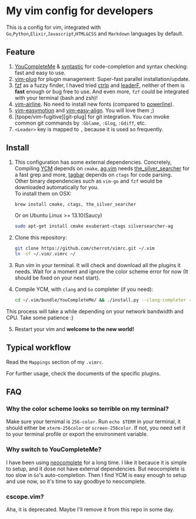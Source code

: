 # My vim config for developers

This is a config for vim, integrated with `Go`,`Python`,`Elixir`,`Javascript`,`HTML&CSS` and `Markdown` languages by default.

## Feature

1.  [YouCompleteMe][ycm] & [syntastic][syntastic] for code-completion and syntax checking: fast and easy to use.
2.  [vim-plug][vim-plug] for plugin management: Super-fast parallel installation/update.
3.  [fzf][fzf] as a fuzzy finder, I haved tried [ctrlp][ctrlp] and [leaderF][leaderF], neither of them
is **fast** enough or bug free to use. And even more, `fzf` could be integrated with your terminal (bash and zsh)!
4.  [vim-airline][vim-airline]. No need to install new fonts (compared to [powerline][powerline]).
5.  [vim-easymotion][easymotion] and [vim-easy-align][easyalign]. You will love them ;)
6.  [tpope/vim-fugitive][git-plug] for git integration. You can invoke common git commands by `:Gblame`, `:Glog`, `:Gdiff`, etc.
7.  `<Leader>` key is mapped to `,` because it is used so frequently.

## Install

1.  This configuration has some external dependencies. 
Concretely, Compiling [YCM][ycm] depends on `cmake`, [ag.vim][ag] needs
[the_silver_searcher][silver] for a fast grep and more, [tagbar][tagbar] depends on `ctags` for code parsing.  
Other binary dependencies such as `vim-go` and `fzf` would be downloaded automatically for you.  
To install them on OSX:

    ``` bash
    brew install cmake, ctags, the_silver_searcher
    ```

    Or on Ubuntu Linux >= 13.10(Saucy)

    ``` bash
    sudo apt-get install cmake exuberant-ctags silversearcher-ag
    ```

2.  Clone this repository:

    ``` bash
    git clone https://github.com/cherrot/vimrc.git ~/.vim
    ln -sf ~/.vim/.vimrc ~/
    ```

3.  Run vim in your terminal. It will check and download all the plugins it needs.
Wait for a moment and ignore the color scheme error for now (It should be fixed on your next start).

4.  Compile YCM, with `clang` and `Go` completer (if you need):

    ``` bash
    cd ~/.vim/bundle/YouCompleteMe/ && ./install.py --clang-completer --gocode-completer
    ```

This process will take a while depending on your network bandwidth and CPU. Take some patience :)

5. Restart your vim and **welcome to the new world!**

## Typical workflow

Read the `Mappings` section of my `.vimrc`.

For further usage, check the documents of the specific plugins.

## FAQ

### Why the color scheme looks so terrible on my terminal?

Make sure your ternimal is `256-color`. Run `echo $TERM` in your terminal,
it should either be `xterm-256color` or `screen-256color`. If not, you need set it to your 
terminal profile or export the environment variable.

### Why switch to YouCompleteMe?
I have been using [neocomplete][neocomplete] for a long time. I like it becauce it is simple to setup,
and it dose not have external dependencies. But neocomplete is too slow in `Go`'s auto-completion.
Then I find YCM is easy enough to setup and use now, so it's time to say goodbye to neocomplete.

### cscope.vim?

Aha, it is deprecated. Maybe I'll remove it from this repo in some day.


[ycm]: https://github.com/Valloric/YouCompleteMe "YouCompleteMe: A code-completion engine for Vim"
[syntastic]: https://github.com/scrooloose/syntastic
[vim-plug]: https://github.com/junegunn/vim-plug "vim-plug: Minimalist Vim Plugin Manager"
[vundle]: https://github.com/gmarik/Vundle.vim
[vim-airline]: https://github.com/bling/vim-airline
[fzf]: https://github.com/junegunn/fzf "fzf: A command-line fuzzy finder written in Go"
[ctrlp]: https://github.com/ctrlpvim/ctrlp.vim
[leaderF]: https://github.com/Yggdroot/LeaderF
[powerline]: https://github.com/powerline/powerline
[easymotion]: https://github.com/Lokaltog/vim-easymotion
[easyalign]: https://github.com/junegunn/vim-easy-align
[ag]: https://github.com/rking/ag.vim
[silver]: https://github.com/ggreer/the_silver_searcher
[tagbar]: https://github.com/majutsushi/tagbar
[neocomplete]: https://github.com/Shougo/neocomplete.vim
